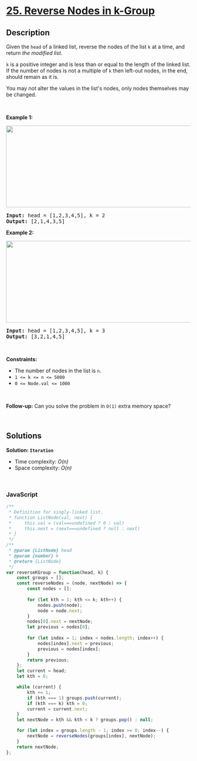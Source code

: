 # [25. Reverse Nodes in k-Group](https://leetcode.com/problems/reverse-nodes-in-k-group)

## Description

<div class="elfjS" data-track-load="description_content"><p>Given the <code>head</code> of a linked list, reverse the nodes of the list <code>k</code> at a time, and return <em>the modified list</em>.</p>

<p><code>k</code> is a positive integer and is less than or equal to the length of the linked list. If the number of nodes is not a multiple of <code>k</code> then left-out nodes, in the end, should remain as it is.</p>

<p>You may not alter the values in the list's nodes, only nodes themselves may be changed.</p>

<p>&nbsp;</p>
<p><strong class="example">Example 1:</strong></p>
<img alt="" src="https://assets.leetcode.com/uploads/2020/10/03/reverse_ex1.jpg" style="width: 542px; height: 222px;">
<pre><strong>Input:</strong> head = [1,2,3,4,5], k = 2
<strong>Output:</strong> [2,1,4,3,5]
</pre>

<p><strong class="example">Example 2:</strong></p>
<img alt="" src="https://assets.leetcode.com/uploads/2020/10/03/reverse_ex2.jpg" style="width: 542px; height: 222px;">
<pre><strong>Input:</strong> head = [1,2,3,4,5], k = 3
<strong>Output:</strong> [3,2,1,4,5]
</pre>

<p>&nbsp;</p>
<p><strong>Constraints:</strong></p>

<ul>
	<li>The number of nodes in the list is <code>n</code>.</li>
	<li><code>1 &lt;= k &lt;= n &lt;= 5000</code></li>
	<li><code>0 &lt;= Node.val &lt;= 1000</code></li>
</ul>

<p>&nbsp;</p>
<p><strong>Follow-up:</strong> Can you solve the problem in <code>O(1)</code> extra memory space?</p>
</div>

<p>&nbsp;</p>

## Solutions

**Solution: `Iteration`**
- Time complexity: <em>O(n)</em>
- Space complexity: <em>O(n)</em>

<p>&nbsp;</p>

### **JavaScript**

```js
/**
 * Definition for singly-linked list.
 * function ListNode(val, next) {
 *     this.val = (val===undefined ? 0 : val)
 *     this.next = (next===undefined ? null : next)
 * }
 */
/**
 * @param {ListNode} head
 * @param {number} k
 * @return {ListNode}
 */
var reverseKGroup = function(head, k) {
    const groups = [];
    const reverseNodes = (node, nextNode) => {
        const nodes = [];
        
        for (let kth = 1; kth <= k; kth++) {
            nodes.push(node);
            node = node.next;
        }
        nodes[0].next = nextNode;
        let previous = nodes[0];
        
        for (let index = 1; index < nodes.length; index++) {
            nodes[index].next = previous;
            previous = nodes[index];
        }
        return previous;
    };
    let current = head;
    let kth = 0;

    while (current) {
        kth += 1;
        if (kth === 1) groups.push(current);
        if (kth === k) kth = 0;
        current = current.next;
    }
    let nextNode = kth && kth < k ? groups.pop() : null;

    for (let index = groups.length - 1; index >= 0; index--) {
        nextNode = reverseNodes(groups[index], nextNode);
    }
    return nextNode;
};
```
